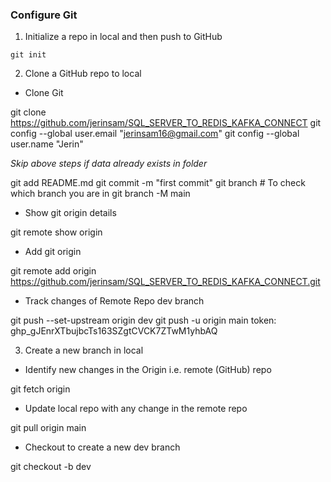 
### Configure Git

1. Initialize a repo in local and then push to GitHub

```
git init

```

2. Clone a GitHub repo to local

- Clone Git

git clone https://github.com/jerinsam/SQL_SERVER_TO_REDIS_KAFKA_CONNECT
git config --global user.email "jerinsam16@gmail.com"
git config --global user.name "Jerin"

_Skip above steps if data already exists in folder_

git add README.md
git commit -m "first commit"
git branch # To check which branch you are in
git branch -M main

- Show git origin details

git remote show origin

- Add git origin

git remote add origin https://github.com/jerinsam/SQL_SERVER_TO_REDIS_KAFKA_CONNECT.git

- Track changes of Remote Repo dev branch

git push --set-upstream origin dev
git push -u origin main
token: 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



3. Create a new branch in local

- Identify new changes in the Origin i.e. remote (GitHub) repo

git fetch origin

- Update local repo with any change in the remote repo

git pull origin main

- Checkout to create a new dev branch

git checkout -b dev

